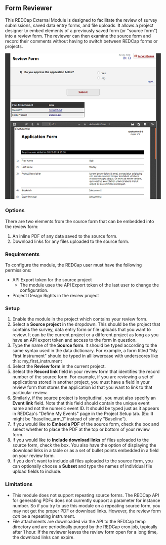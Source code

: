 ## Form Reviewer

This REDCap External Module is designed to facilitate the review of survey submissions, saved data entry forms, and file uploads.  It allows a project designer to embed elements of a previously saved form (or "source form") into a review form.  The reviewer can then examine the source form and record their comments without having to switch between REDCap forms or projects.

![screenshot1](images/screenshot1.png)

### Options

There are two elements from the source form that can be embedded into the review form:

1. An inline PDF of any data saved to the source form.
1. Download links for any files uploaded to the source form.

### Requirements

To configure the module, the REDCap user must have the following permissions:

* API Export token for the source project
  * The module uses the API Export token of the last user to change the configuration.  
* Project Design Rights in the review project

### Setup

1. Enable the module in the project which contains your review form.
1. Select a **Source project** in the dropdown.  This should be the project that contains the survey, data entry form or file uploads that you want to review.  It can be the current project or a different project as long as you have an API export token and access to the form in question.
1. Type the name of the **Source form**.  It should be typed according to the same syntax used in the data dictionary.  For example, a form titled "My First Instrument" should be typed in all lowercase with underscores like this: my_first_instrument
1. Select the **Review form** in the current project.
1. Select the **Record link** field in your review form that identifies the record number of the source form.  For example, if you are reviewing a set of applications stored in another project, you must have a field in your review form that stores the application id that you want to link to that particular review.
1. Similarly, if the source project is longitudinal, you must also specify an **Event link** field.  Note that this field should contain the unique event name and not the numeric event ID.  It should be typed just as it appears in REDCap's "Define My Events" page in the Project Setup tab. (Ex: It might be "baseline_arm_1" instead of simply "Baseline").
1. If you would like to **Embed a PDF** of the source form, check the box and select whether to place the PDF at the top or bottom of your review form.
1. If you would like to **Include download links** of files uploaded to the source form, check the box.  You also have the option of displaying the download links in a table or as a set of bullet points embedded in a field on your review form.
1. If you don't want to include all files uploaded to the source form, you can optionally choose a **Subset** and type the names of individual file upload fields to include.

### Limitations
* This module does not support repeating source forms.  The REDCap API for generating PDFs does not currently support a parameter for instance number.  So if you try to use this module on a repeating source form, you may not get the proper PDF or download links.  However, the review form *can* be a repeating instrument.
* File attachments are downloaded via the API to the REDCap temp directory and are periodically purged by the REDCap cron job, typically after 1 hour.  If the reviewer leaves the review form open for a long time, the download links can expire.
